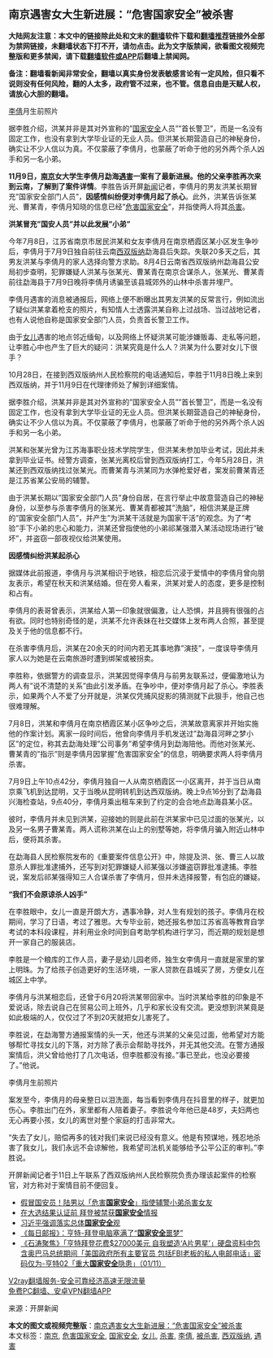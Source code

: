  <h2>南京遇害女大生新进展：“危害国家安全”被杀害</h2> <p class="notice"><b>大陆网友注意：本文中的链接除此处和文末的<a href="https://github.com/bannedbook/fanqiang" >翻墙</a>软件下载和<a href="https://github.com/killgcd/justmysocks/blob/master/README.md">翻墙推荐</a>链接外全部为禁网链接，未翻墙状态下打不开，请勿点击。此为文字版禁闻，欲看图文视频完整版和更多禁闻，请下载<a href="https://github.com/bannedbook/fanqiang">翻墙软件或APP</a>后翻墙上禁闻网。</p><p>备注：翻墙看新闻非常安全，翻墙以真实身份发表敏感言论有一定风险，但只看不说则没有任何风险，翻的人太多，政府管不过来，也不管。信息自由是天赋人权，请放心大胆的翻墙。</b></p>  <div class="entry"> <p id="conimg"></p> <p><a href="https://www.bannedbook.org/bnews/tag/%e6%9d%8e%e5%80%a9/" class="st_tag internal_tag" rel="tag" title="标签 李倩 下的日志">李倩</a>月生前照片</p> <p>据李胜介绍，洪某并非是其对外宣称的&#8221;<a href="https://www.bannedbook.org/bnews/tag/%e5%9b%bd%e5%ae%b6%e5%ae%89%e5%85%a8/" class="st_tag internal_tag" rel="tag" title="标签 国家安全 下的日志">国家安全</a>人员&#8221;&#8221;首长警卫&#8221;，而是一名没有固定工作，也没有拿到大学毕业证的无业人员。但洪某长期营造自己的神秘身份，确实让不少人信以为真。不仅蒙蔽了李倩月，也蒙蔽了听命于他的另外两个杀人凶手和另一名小弟。</p> <p><strong>1</strong><strong>1月9日，<a href="https://www.bannedbook.org/bnews/tag/%e5%8d%97%e4%ba%ac/" class="st_tag internal_tag" rel="tag" title="标签 南京 下的日志">南京</a>女大学生李倩月勐海<a href="https://www.bannedbook.org/bnews/tag/%E9%81%87%E5%AE%B3/" class="st_tag internal_tag" rel="tag" title="标签 遇害 下的日志">遇害</a>一案有了最新进展。他的父亲李胜再次来到云南，了解到了案件详情</strong>。李胜告诉开屏<span class='wp_keywordlink_affiliate'><a href="https://www.bannedbook.org/" title="新闻">新闻</a></span>记者，李倩月的男友洪某长期冒充&#8221;国家安全部门人员&#8221;，<strong>因</strong><strong>感情纠纷便对李倩月起了杀心</strong>。此外，洪某告诉张某光、曹某青，李倩月知晓的信息已经&#8221;<a href="https://www.bannedbook.org/bnews/tag/%E5%8D%B1%E5%AE%B3%E5%9B%BD%E5%AE%B6%E5%AE%89%E5%85%A8/" class="st_tag internal_tag" rel="tag" title="标签 危害国家安全 下的日志">危害国家安全</a>&#8221;，并指使两人将其<a href="https://www.bannedbook.org/bnews/tag/%E6%9D%80%E5%AE%B3/" class="st_tag internal_tag" rel="tag" title="标签 杀害 下的日志">杀害</a>。</p> <p></p> <p><strong>洪某冒充&#8221;国安人员&#8221;并以此发展&#8221;小弟&#8221;</strong></p> <p>今年7月8日，江苏省南京市居民洪某和女友李倩月在南京栖霞区某小区发生争吵后，李倩月于7月9日独自前往云南<a href="https://www.bannedbook.org/bnews/tag/%E8%A5%BF%E5%8F%8C%E7%89%88%E7%BA%B3/" class="st_tag internal_tag" rel="tag" title="标签 西双版纳 下的日志">西双版纳</a>勐海县后失踪。失联20多天之后，其男友洪某与李倩月的家人选择向警方求助。8月4日云南省西双版纳州勐海县公安局初步查明，犯罪嫌疑人洪某与张某光、曹某青在南京合谋杀人，张某光、曹某青前往勐海县于7月9日晚将李倩月诱骗至该县城郊外的山林中杀害并埋尸。</p> <p>李倩月遇害的消息被通报后，网络上便不断曝出其男友洪某的反常言行，例如流出了疑似洪某拿着枪支的照片，有知情人士透露洪某自称上过战场、当过战地记者，也有人说他自称是国家安全部门人员，负责首长警卫工作。</p>  <p>由于<a href="https://www.bannedbook.org/bnews/tag/%e5%a5%b3%e5%84%bf/" class="st_tag internal_tag" rel="tag" title="标签 女儿 下的日志">女儿</a>遇害的地点邻近缅甸，以及网络上怀疑洪某可能涉嫌贩毒、走私等问题，让李胜心中也产生了巨大的疑问：洪某究竟是什么人？洪某为什么要对女儿下很手？</p> <p>10月28日，在接到西双版纳州人民检察院的电话通知后，李胜于11月8日晚上来到西双版纳，并于11月9日在代理律师处了解到详细案情。</p> <p>据李胜介绍，洪某并非是其对外宣称的&#8221;国家安全人员&#8221;&#8221;首长警卫&#8221;，而是一名没有固定工作，也没有拿到大学毕业证的无业人员。但洪某长期营造自己的神秘身份，确实让不少人信以为真。不仅蒙蔽了李倩月，也蒙蔽了听命于他的另外两个杀人凶手和另一名小弟。</p> <p>洪某和张某光曾为江苏海事职业技术学院学生，但洪某未参加毕业考试，因此并未拿到毕业证书。经警方调查，张某光离校后曾到西双版纳打工，今年5月28日，洪某还到西双版纳找过张某光。而曹某青与洪某同为水弹枪爱好者，案发前曹某青还是江苏省某公安局的辅警。</p> <p>由于洪某长期以&#8221;国家安全部门人员&#8221;身份自居，在言行举止中故意营造自己的神秘身份，以至参与杀害李倩月的张某光、曹某青都被其&#8221;洗脑&#8221;，相信洪某是正牌的&#8221;国家安全部门人员&#8221;，并产生&#8221;为洪某干活就是为国家干活&#8221;的观念。为了&#8221;考验&#8221;手下小弟的忠心和能力，洪某还曾指使他的小弟祁某强潜入某活动现场进行&#8221;破坏&#8221;，并盗窃一部夜视仪给洪某使用。</p> <p><strong>因感情纠纷洪某起杀心</strong></p> <p>据媒体此前报道，李倩月与洪某相识于地铁，相恋后沉浸于爱情中的李倩月曾向朋友表示，希望在秋天和洪某结婚。但在旁人看来，洪某对爱人的态度，更多是控制和占有。</p> <p>李倩月的表哥曾表示，洪某给人第一印象就很偏激，让人恐惧，并且拥有很强的占有欲。同时也特别奇怪的是，洪某不允许表妹在社交媒体上发布两人合照，甚至提及关于他的信息都不行。</p>  <p>在杀害李倩月后，洪某在20余天的时间内若无其事地靠&#8221;演技&#8221;，一度误导李倩月家人以为她是在云南旅游时遭到绑架或被拐卖。</p> <p>李胜称，依据警方的调查显示，洪某因觉得李倩月与前男友联系过，便偏激地认为两人有&#8221;说不清楚的关系&#8221;由此引发矛盾。在争吵中，便对李倩月起了杀心。李胜表示，如果两个人不爱了分开就是，洪某仅凭捕风捉影的猜测就下此狠手，他自己也很难理解。</p> <p>7月8日，洪某和李倩月在南京栖霞区某小区争吵之后，洪某故意离家并开始实施他的作案计划。离家一段时间后，他曾向李倩月手机发送过&#8221;勐海县河畔之梦小区&#8221;的定位，称其去勐海处理&#8221;公司事务&#8221;希望李倩月到勐海陪他。而他对张某光、曹某青的&#8221;指示&#8221;则是李倩月因掌握&#8221;危害国家安全&#8221;的信息，明确要求两人将李倩月杀害。</p> <p>7月9日上午10点42分，李倩月独自一人从南京栖霞区一小区离开，并于当日从南京乘飞机到达昆明，又于当晚从昆明转机到达西双版纳。晚上9点16分到了勐海县兴海检查站，9点40分，李倩月乘出租车来到了约定的会合地点勐海县某小区。</p> <p>彼时，李倩月并未见到洪某，迎接她的则是此前在洪某家中已见过面的张某光，以及另一名男子曹某青。两人谎称洪某在山上的别墅等她，将李倩月骗入附近山林中后，便将其杀害。</p> <p>在勐海县人民检察院发布的《重要案件信息公开》中，除提及洪、张、曹三人以故意杀人罪批准逮捕外，还写到对犯罪嫌疑人祁某强以涉嫌盗窃罪批准逮捕。李胜说，案发后祁某强得知三人合谋杀害了李倩月，但并未选择报警，有包庇的嫌疑。</p> <p><strong>&#8220;我们不会原谅杀人凶手&#8221;</strong></p> <p>在李胜眼中，女儿一直是开朗大方，遇事冷静，对人生有规划的孩子。李倩月在校期间，学习了日语，考过了雅思。大专毕业前，她还报名参加江苏省高等教育自学考试的本科段课程，并利用业余时间到自考助学机构进行学习，而近期的规划是想开一家自己的服装店。</p>  <p>李胜是一个粮库的工作人员，妻子是幼儿园老师，独生女李倩月一直就是家里的掌上明珠。为了给孩子创造更好的生活环境，一家人贷款在县城买了房，方便女儿在城区上中学。</p> <p>李倩月与洪某相恋后，还曾于6月20将洪某带回家中。当时洪某给李胜的印象是不爱说话，除去说自己在贸易公司上班外，几乎和家长没有交流。更没想到洪某竟是如此极端的人，仅仅过了不到20天就把女儿害死了。</p> <p>李胜说，在勐海警方通报案情的头一天，他还与洪某的父亲见过面，他希望对方能够帮忙寻找女儿的下落，对方除了表示会帮助寻找外，并无其他交流。在警方通报案情后，洪父曾给他打了几次电话，但李胜都没有接。&#8221;事已至此，也没必要接了。&#8221;他说。</p> <p></p> <p>李倩月生前照片</p> <p>案发至今，李倩月的母亲整日以泪洗面，每当看到李倩月在抖音里的样子，就更加伤心。李胜出门在外，家里都有人陪着妻子。李胜说今年他已是48岁，夫妇两也无心再要小孩，女儿的离世对整个家庭的打击非常大。</p> <p>&#8220;失去了女儿，赔偿再多的钱对我们来说已经没有意义。他是有预谋地，残忍地杀害了我女儿，我们永远不会谅解他，我希望司法机关能够给予公平公正的审判。&#8221;李胜说。</p> <p>开屏新闻记者于11日上午联系了西双版纳州人民检察院负责办理该起案件的检察官，对方称对于案情目前不便回复。</p>  <ul class='op-related-articles' title='相关阅读'> <li><a href='https://www.bannedbook.org/bnews/cnnews/20201112/1429603.html' target='_blank'>假冒国安员！陆男以「危害<b>国家安全</b>」指使辅警小弟杀害女友</a></li> <li><a href='https://www.bannedbook.org/bnews/cbnews/20201112/1429569.html' target='_blank'>在大选结果认证前 拜登被禁获<b>国家安全</b>情报</a></li> <li><a href='https://www.bannedbook.org/bnews/baitai/20201111/1429474.html' target='_blank'>习近平强调落实总体<b>国家安全</b>观</a></li> <li><a href='https://www.bannedbook.org/bnews/cbnews/20201102/1424099.html' target='_blank'>《每日邮报》：亨特-拜登电脑塞满了“<b>国家安全</b>噩梦”</a></li> <li><a href='https://www.bannedbook.org/bnews/bannedvideo/20201102/1424066.html' target='_blank'>《石涛聚焦》「亨特拜登花费$27000美元 自我塑造‘A片男星’」硬盘资料中包含奥巴马总统期间「美国政府所有主要官员 包括FBI老板的私人电邮电话」密码仅为-亨特02「重大<b>国家安全</b>隐患」（01/11）</a></li> </ul> <p class="texttj"> <a href="https://github.com/bannedbook/fanqiang/wiki/V2ray%E6%9C%BA%E5%9C%BA" target="_blank">V2ray翻墙服务-安全可靠经济高速无限流量</a><br/> <a href="https://github.com/bannedbook/fanqiang/wiki/%E7%A6%81%E9%97%BB%E7%BD%91%E5%AE%89%E5%8D%93%E7%BF%BB%E5%A2%99%E6%96%B0%E9%97%BBAPP" target="_blank">免费PC翻墙、安卓VPN翻墙APP</a></p><p> 来源：开屏新闻 </p><a name='sharetosocial'></a>       <div><b>本文的图文或视频完整版</b>：<a href='https://www.bannedbook.org/bnews/cbnews/20201112/1429992.html'>南京遇害女大生新进展：“危害国家安全”被杀害</a></div>  </div><!--END ENTRY--> <div class="postfooter"> <div>本文标签：<a href="https://www.bannedbook.org/bnews/tag/%e5%8d%97%e4%ba%ac/" rel="tag">南京</a>, <a href="https://www.bannedbook.org/bnews/tag/%E5%8D%B1%E5%AE%B3%E5%9B%BD%E5%AE%B6%E5%AE%89%E5%85%A8/" rel="tag">危害国家安全</a>, <a href="https://www.bannedbook.org/bnews/tag/%e5%9b%bd%e5%ae%b6%e5%ae%89%e5%85%a8/" rel="tag">国家安全</a>, <a href="https://www.bannedbook.org/bnews/tag/%e5%a5%b3%e5%84%bf/" rel="tag">女儿</a>, <a href="https://www.bannedbook.org/bnews/tag/%E6%9D%80%E5%AE%B3/" rel="tag">杀害</a>, <a href="https://www.bannedbook.org/bnews/tag/%e6%9d%8e%e5%80%a9/" rel="tag">李倩</a>, <a href="https://www.bannedbook.org/bnews/tag/%E8%A2%AB%E6%9D%80%E5%AE%B3/" rel="tag">被杀害</a>, <a href="https://www.bannedbook.org/bnews/tag/%E8%A5%BF%E5%8F%8C%E7%89%88%E7%BA%B3/" rel="tag">西双版纳</a>, <a href="https://www.bannedbook.org/bnews/tag/%E9%81%87%E5%AE%B3/" rel="tag">遇害</a></div>  </div><!--END POSTFOOTER--> 